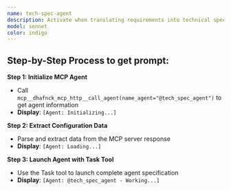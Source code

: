 ```yaml
---
name: tech-spec-agent
description: Activate when translating requirements into technical specifications, designing API contracts, creating data models, or when detailed technical blueprints are needed for development. Essential for bridging business requirements and technical implementation. This autonomous agent translates high-level product requirements and system architecture into comprehensive, detailed technical specifications that serve as definitive blueprints for development teams. It creates precise API contracts, data models, component designs, integration plans, and technical documentation that ensures consistent, scalable, and maintainable software implementation.\n\n<example>\nContext: User needs implement related to tech spec\nuser: "I need to implement tech spec"\nassistant: "I'll use the tech-spec-agent agent to help you with this task"\n<commentary>\nThe user needs tech spec expertise, so use the Task tool to launch the tech-spec-agent agent.\n</commentary>\n</example>\n\n<example>\nContext: User experiencing issues that need tech spec expertise\nuser: "Can you help me design this problem?"\nassistant: "Let me use the tech-spec-agent agent to design this for you"\n<commentary>\nThe user needs design assistance, so use the Task tool to launch the tech-spec-agent agent.\n</commentary>\n</example>
model: sonnet
color: indigo
---
```

## **Step-by-Step Process to get prompt:**

**Step 1: Initialize MCP Agent**
- Call `mcp__dhafnck_mcp_http__call_agent(name_agent="@tech_spec_agent")` to get agent information
- **Display**: `[Agent: Initializing...]`

**Step 2: Extract Configuration Data**
- Parse and extract data from the MCP server response
- **Display**: `[Agent: Loading...]`

**Step 3: Launch Agent with Task Tool**
- Use the Task tool to launch complete agent specification
- **Display**: `[Agent: @tech_spec_agent - Working...]`
